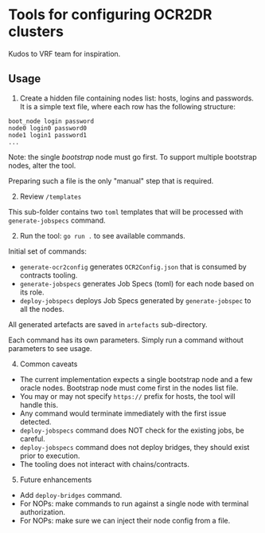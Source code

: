 # Tools for configuring OCR2DR clusters

Kudos to VRF team for inspiration.

## Usage

1. Create a hidden file containing nodes list: hosts, logins and passwords. 
It is a simple text file, where each row has the following structure:

```
boot_node login password
node0 login0 password0
node1 login1 password1
...
```

Note: the single *bootstrap* node must go first. To support multiple bootstrap nodes, alter the tool.

Preparing such a file is the only "manual" step that is required. 

2. Review `/templates`

This sub-folder contains two `toml` templates that will be processed with `generate-jobspecs` command.

2. Run the tool: `go run .` to see available commands.

Initial set of commands:
* `generate-ocr2config` generates `OCR2Config.json` that is consumed by contracts tooling.
* `generate-jobspecs` generates Job Specs (toml) for each node based on its role.
* `deploy-jobspecs` deploys Job Specs generated by `generate-jobspec` to all the nodes.

All generated artefacts are saved in `artefacts` sub-directory.

Each command has its own parameters. Simply run a command without parameters to see usage.

4. Common caveats

* The current implementation expects a single bootstrap node and a few oracle nodes.
Bootstrap node must come first in the nodes list file.
* You may or may not specify `https://` prefix for hosts, the tool will handle this.
* Any command would terminate immediately with the first issue detected.
* `deploy-jobspecs` command does NOT check for the existing jobs, be careful.
* `deploy-jobspecs` command does not deploy bridges, they should exist prior to execution.
* The tooling does not interact with chains/contracts.

5. Future enhancements

* Add `deploy-bridges` command.
* For NOPs: make commands to run against a single node with terminal authorization.
* For NOPs: make sure we can inject their node config from a file.

